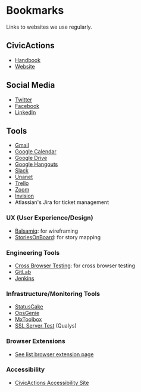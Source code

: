 # Bookmarks

Links to websites we use regularly.

## CivicActions

- [Handbook](https://github.com/CivicActions/handbook)
- [Website](https://civicactions.com/)

## Social Media

- [Twitter](https://twitter.com/CivicActions)
- [Facebook](https://www.facebook.com/CivicActions/)
- [LinkedIn](https://www.linkedin.com/company-beta/54684/)

## Tools

- [Gmail](https://mail.google.com/)
- [Google Calendar](https://calendar.google.com)
- [Google Drive](https://drive.google.com/drive/u/0/)
- [Google Hangouts](https://hangouts.google.com/)
- [Slack](https://civicactions.slack.com)
- [Unanet](https://civicactions.unanet.biz)
- [Trello](https://trello.com/)
- [Zoom](https://zoom.us/)
- [Invision](https://www.invisionapp.com/home)
- Atlassian's Jira for ticket management

### UX (User Experience/Design)

- [Balsamiq](https://www.mybalsamiq.com/login): for wireframing
- [StoriesOnBoard](https://app.storiesonboard.com/login): for story mapping

### Engineering Tools

- [Cross Browser Testing](https://crossbrowsertesting.com): for cross browser testing
- [GitLab](https://git.civicactions.net/)
- [Jenkins](http://ci.civicactions.net/)

### Infrastructure/Monitoring Tools

- [StatusCake](https://app.statuscake.com/YourStatus.php)
- [OpsGenie](https://app.opsgenie.com/alert)
- [MxToolbox](https://mxtoolbox.com/SuperTool.aspx)
- [SSL Server Test](https://www.ssllabs.com/ssltest/) (Qualys)

### Browser Extensions

- [See list browser extension page](../050-how-we-work/tools/browserextensions.md)

### Accessibility

- [CivicActions Accessibility Site](https://accessibility.civicactions.com/guide/tools)
